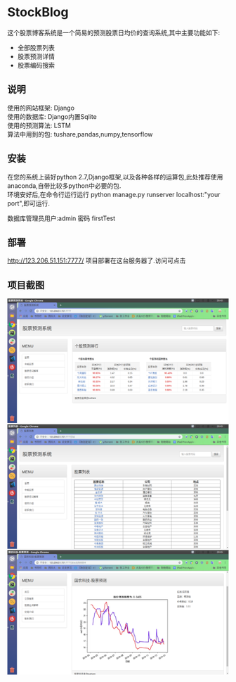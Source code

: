# StockBlog
这个股票博客系统是一个简易的预测股票日均价的查询系统,其中主要功能如下:
   * 全部股票列表
   * 股票预测详情
   * 股票编码搜索      
   
## 说明
使用的网站框架: Django  
使用的数据库: Django内置Sqlite  
使用的预测算法: LSTM  
算法中用到的包: tushare,pandas,numpy,tensorflow

## 安装
在您的系统上装好python 2.7,Django框架,以及各种各样的运算包,此处推荐使用anaconda,自带比较多python中必要的包.  
环境安好后,在命令行运行运行 python manage.py runserver localhost:"your port",即可运行.  

数据库管理员用户:admin
    密码 firstTest


## 部署
http://123.206.51.151:7777/
项目部署在这台服务器了.访问可点击


## 项目截图
![Image text](https://raw.githubusercontent.com/julietxiao/StockBlog/master/static/images/Screeshot1.png)
![Image text](https://raw.githubusercontent.com/julietxiao/StockBlog/master/static/images/Screeshot2.png)
![Image text](https://raw.githubusercontent.com/julietxiao/StockBlog/master/static/images/Screeshot3.png)

